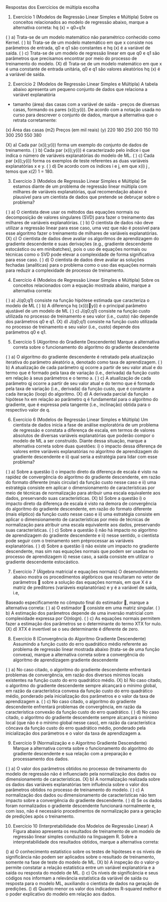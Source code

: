 Respostas dos Exercícios de múltipla escolha

1. Exercício 1 (Modelos de Regressão Linear Simples e Múltipla)
Sobre os conceitos relacionados ao modelo de regressão abaixo, marque a alternativa correta:
hq (x) = q0+q1x

( ) a) Trata-se de um modelo matemático não paramétrico conhecido como Kernel.
( ) b) Trata-se de um modelo matemático em que x consiste nos parâmetros de entrada, q0
e q1 são constantes e hq (x) é a variável de saída.
( ) c) Trata-se de um modelo de regressão linear em que q0 e q1 são parâmetros que
precisamos encontrar por meio do processo de treinamento do modelo.
(X) d) Trata-se de um modelo matemático em que x é uma constante de entrada unitária, q0
e q1 são valores aleatórios hq (x) é a variável de saída.

2. Exercício 2 (Modelos de Regressão Linear Simples e Múltipla)
A tabela abaixo apresenta um pequeno conjunto de dados que relaciona a variável explanatória
- tamanho (área) das casas com a variável de saída - preços de diversas casas,
formando os pares (x(i);y(i)). De acordo com a notação usada no curso para descrever o
conjunto de dados, marque a alternativa que o retrata corretamente:

(x) Área das casas (m2) Preços (em mil reais) (y)
    220                 180
    250                 200
    150                 110
    300                 250
    550                 380

(X) a) Cada par (x(i);y(i)) forma um exemplo do conjunto de dados de treinamento.
( ) b) Cada par (x(i);y(i)) é caracterizado pelo índice i que indica o número de variáveis
explanatórias do modelo de ML.
( ) c) Cada par (x(i);y(i)) forma os exemplos de teste referentes as duas variáveis explanatórias
x e y.
( ) d) De acordo com os índices i e j, em que x(i)
j , temos que x(2)
1 = 180.

3. Exercício 3 (Modelos de Regressão Linear Simples e Múltipla)
Se estamos diante de um problema de regressão linear múltipla com milhares de variáveis
explanatórias, qual recomendação abaixo é plausível para um cientista de dados que pretende
se debruçar sobre o problema?

( ) a) O cientista deve usar os métodos das equações normais ou decomposição de valores
singulares (SVD) para fazer o treinamento das milhares de variáveis explanatórias.
( ) b) O cientista de dados não deve utilizar a regressão linear para esse caso, uma vez
que não é possível para esse algoritmo fazer o treinamento de milhares de variáveis
explanatórias.
(X) c) O cientista de dados deve avaliar os algoritmos de aprendizagem do gradiente
descendente e suas derivações (e.g., gradiente descendente estocástico ou em minibatches),
pois o uso de equações normais ou técnicas como o SVD pode elevar a
complexidade de forma significativa para esse caso.
( ) d) O cientista de dados deve avaliar as soluções fechadas (analíticas) para o problema
como o uso das equações normais para reduzir a complexidade de processo de
treinamento.

4. Exercício 4 (Modelos de Regressão Linear Simples e Múltipla)
Sobre os conceitos relacionados com a equação mostrada abaixo, marque a alternativa
correta:

( ) a) J(q0;q1) consiste na função hipótese estimada que caracteriza o modelo de ML
( ) b) A diferença hq (x(i))􀀀y(i) é o principal parâmetro ajustável de um modelo de ML
( ) c) J(q0;q1) consiste na função custo utilizada no processo de treinamento e seu valor
(i.e., custo) não depende dos parâmetros q0 e q1.
(X) d) J(q0;q1) consiste na função custo utilizada no processo de treinamento e seu valor
(i.e., custo) depende dos parâmetros q0 e q1.

5. Exercício 5 (Algoritmo do Gradiente Descendente)
Marque a alternativa correta sobre o funcionamento do algoritmo do gradiente descendente

( ) a) O algoritmo do gradiente descendente é retratado pela atualização iterativa do
parâmetro aleatório a, denotado como taxa de aprendizagem.
( ) b) A atualização de cada parâmetro qj ocorre a partir de seu valor atual e do termo
que é formado pela taxa de variação (i.e., derivada) da função custo em relação à seus
parâmetros e o termo a.
( ) c) A atualização de cada parâmetro qj ocorre a partir de seu valor atual e do termo que
é formado pela taxa de variação (i.e., derivada) da função custo, que é constante a cada
iteração (loop) do algoritmo.
(X) d) A derivada parcial da função hipótese hx em relação ao parâmetro q é fundamental
para o algoritmo do gradiente, que é expressa pela tangente (i.e., inclinação) obtida
para o respectivo valor de q.

6. Exercício 6 (Modelos de Regressão Linear Simples e Múltipla)
Um cientista de dados inicia a fase de análise exploratória de um problema de regressão
e constata a diferença de escala, em termos de valores absolutos de diversas variáveis explanatórias
que poderão compor o modelo de ML a ser construído. Diante dessa situação,
marque a alternativa correta sobre duas questões: i) o impacto dessa diferença de valores
entre variáveis explanatórias no algoritmo de aprendizagem do gradiente descendente e ii)
qual seria a estratégia para lidar com esse problema?

( ) a) Sobre a questão i) o impacto direto da diferença de escala é visto na rapidez de
convergência do algoritmo do gradiente descendente, em razão do formato diferente
(mais circular) da função custo nesse caso e ii) uma estratégia consiste em aplicar o
dimensionamento de características por meio de técnicas de normalização para atribuir
uma escala equivalente aos dados, preservando suas características.
(X) b) Sobre a questão i) o impacto direto da diferença de escala é visto na demora de
convergência do algoritmo do gradiente descendente, em razão do formato diferente
(mais elíptico) da função custo nesse caso e ii) uma estratégia consiste em aplicar o
dimensionamento de características por meio de técnicas de normalização para atribuir
uma escala equivalente aos dados, preservando suas características.
( ) c) Sobre a questão i) não há impacto no algoritmo de aprendizagem do gradiente
descendente e ii) nesse sentido, o cientista pode seguir com o treinamento sem préprocessar
as variáveis explanatórias.
( ) d) Sobre a questão i) não existe um impacto no gradiente descendente, mas sim nas
equações normais que podem ser usadas no processo de aprendizagem ii) nesse caso, a
saída consiste em utilizar o gradiente descendente estocástico.

7. Exercício 7 (Álgebra matricial e equações normais)
O desenvolvimento abaixo mostra os procedimentos algébricos que resultaram no vetor
de parâmetros  sobre a solução das equações normais, em que X é a matriz de preditores
(variáveis explanatórias) e y é a variável de saída, i.e,

Baseado especificamente no cômputo final do estimador , marque a alternativa correta:
( ) a) O estimador  consiste em uma matriz singular.
( ) b) A estimação dos parâmetros depende de uma inversão matricial com complexidade
expressa por O(nlogn).
( ) c) As equações normais permitem fazer a estimação dos parâmetros se o determinante
do termo XTX for nulo.
(X) d) XTX é invertível se o seu determinante é diferente de zero.

8. Exercício 8 (Convergência do Algoritmo Gradiente Descendente)
Assumindo a função custo do erro quadrático médio referente ao problema de regressão
linear mostrada abaixo (trata-se de uma função convexa), marque a alternativa correta sobre
a convergência do algoritmo de aprendizagem gradiente descendente

( ) a) No caso citado, o algoritmo do gradiente descendente enfrentará problemas de
convergência, em razão dos diversos mínimos locais existentes na função custo do erro
quadrático médio.
(X) b) No caso citado, o algoritmo do gradiente descendente sempre alcançará o mínimo
global, em razão da característica convexa da função custo do erro quadrático médio,
ponderado pela inicialização dos parâmetros e o valor da taxa de aprendizagem a.
( ) c) No caso citado, o algoritmo do gradiente descendente enfrentará problemas de
convergência, em razão da característica convexão da função custo do erro quadrático.
( ) d) No caso citado, o algoritmo do gradiente descendente sempre alcançará o mínimo
local (que não é o mínimo global nesse caso), em razão da característica côncava da
função custo do erro quadrático médio, ponderado pela inicialização dos parâmetros e
o valor da taxa de aprendizagem a.

9. Exercício 9 (Normalização e o Algoritmo Gradiente Descendente)
Marque a alternativa correta sobre o funcionamento do algoritmo do gradiente descendente e
sua relação com a preparação e processamento dos dados.

( ) a) O valor dos parâmetros obtidos no processo de treinamento do modelo de regressão
não é influenciado pela normalização dos dados ou dimensionamento de características.
(X) b) A normalização realizada sobre os dados das variáveis explanatórias tem influência
sobre o valor dos parâmetros obtidos no processo de treinamento do modelo.
( ) c) A normalização dos dados ou dimensionamento de características não tem impacto
sobre a convergência do gradiente descendente.
( ) d) Se os dados foram normalizados o gradiente descendente funcionará normalmente e,
com isso, não é necessário procedimentos de normalização para a geração de predições
após o treinamento.

10. Exercício 10 (Interpretabilidade dos Modelos de Regressão Linear)
A Figura abaixo apresenta os resultados de treinamento de um modelo de regressão linear
simples conduzido na linguagem R. Sobre a interpretabilidade dos resultados obtidos,
marque a alternativa correta:

() a) O conhecimento estatístico sobre os testes de hipóteses e os níveis de significância
não podem ser aplicados sobre o resultado de treinamento, somente na fase de teste do
modelo de ML.
(X) b) A inspeção do o valor-p permite constatar a relação estatística entre um variável
explanatória e a saída ou resposta do modelo de ML.
() c) Os níveis de significância e seus códigos nos informam a relevância estatística da
variável de saída ou resposta para o modelo ML, auxiliando o cientista de dados na
geração de predições.
() d) Quanto menor os valor dos indicadores R-squared melhor é o poder explicativo do
modelo em relação aos dados.